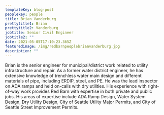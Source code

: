 ```yaml
---
templateKey: blog-post
peoplekey: people
title: Brian Vanderburg
prettytitle1: Brian
prettytitle2: Vanderburg
jobtitle: Senior Civil Engineer
jobtitle2: ""
date: 2021-05-05T17:10:23.365Z
featuredimage: /img/redbarnpeoplebrianvanderburg.jpg
description: ""
---
```

<!--StartFragment-->

Brian is the senior engineer for municipal/district work related to utility infrastructure and repair. As a former water district engineer, he has extensive knowledge of trenchless water main design and different materials of pipe, including ERDIP, steel, and PE. He was the lead inspector on ADA ramps and held on-calls with dry utilities. His experience with right-of-way work provides Red Barn with expertise in both private and public jobs. His areas of expertise include ADA Ramp Design, Water System Design, Dry Utility Design, City of Seattle Utility Major Permits, and City of Seattle Street Improvement Permits.

<!--EndFragment-->